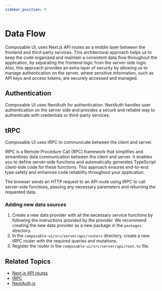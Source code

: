 ```yaml
---
sidebar_position: 9
---
```


# Data Flow

Composable UI, uses Next.js API routes as a middle layer between the frontend and third-party services. This architectural approach helps us to keep the code organized and maintain a consistent data flow throughout the application, by separating the frontend logic from the server-side logic.
Also, this approach provides an extra layer of security by allowing us to manage authentication on the server, where sensitive information, such as API keys and access tokens, are securely accessed and managed.

## Authentication

Composable UI uses NextAuth for authentication. NextAuth handles user authentication on the server side and provides a secure and reliable way to authenticate with credentials or third-party services.

## tRPC

Composable UI uses tRPC to communicate between the client and server.

tRPC is a Remote Procedure Call (RPC) framework that simplifies and streamlines data communication between the client and server. It enables you to define server-side functions and automatically generates TypeScript client-side code for these functions. This approach ensures end-to-end type safety and enhances code reliability throughout your application.

The browser sends an HTTP request to an API route using tRPC to call server-side functions, passing any necessary parameters and returning the requested data.

### Adding new data sources

1. Create a new data provider with all the necessary service functions by following the instructions provided by the provider.
 We recommend creating the new data provider as a new package in the `packages` directory.
2. In the `composable-ui/src/server/api/routers` directory,  create a new tRPC router with the required queries and mutations.  
3. Register the router in the `composable-ui/src/server/api/root.ts` file.  

## Related Topics

- [Next.js API routes](https://nextjs.org/docs/pages/building-your-application/routing/api-routes)
- [tRPC](https://trpc.io/docs)
- [NextAuth.js](https://next-auth.js.org/getting-started/introduction)
